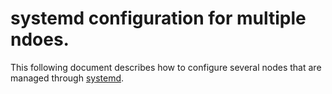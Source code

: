 # systemd configuration for multiple ndoes.

This following document describes how to configure several nodes that are managed through [systemd](https://systemd.io/).
